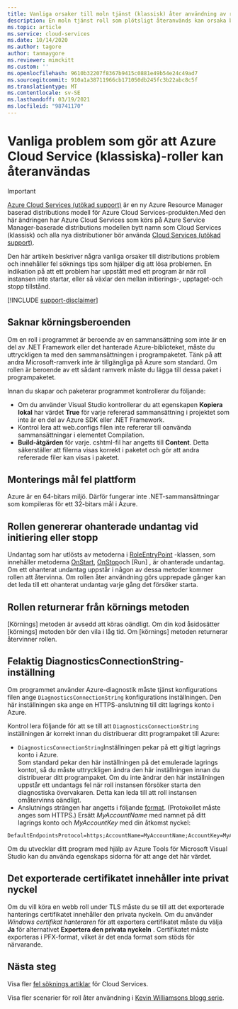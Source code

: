 ```yaml
---
title: Vanliga orsaker till moln tjänst (klassisk) åter användning av roller | Microsoft Docs
description: En moln tjänst roll som plötsligt återanvänds kan orsaka betydande stillestånds tid. Här följer några vanliga problem som gör att roller återvinns, vilket kan hjälpa dig att minska stillestånds tiden.
ms.topic: article
ms.service: cloud-services
ms.date: 10/14/2020
ms.author: tagore
author: tanmaygore
ms.reviewer: mimckitt
ms.custom: ''
ms.openlocfilehash: 9610b32207f8367b9415c0881e49b54e24c49ad7
ms.sourcegitcommit: 910a1a38711966cb171050db245fc3b22abc8c5f
ms.translationtype: MT
ms.contentlocale: sv-SE
ms.lasthandoff: 03/19/2021
ms.locfileid: "98741170"
---
```

# <a name="common-issues-that-cause-azure-cloud-service-classic-roles-to-recycle"></a>Vanliga problem som gör att Azure Cloud Service (klassiska)-roller kan återanvändas

> [!IMPORTANT]
> [Azure Cloud Services (utökad support)](../cloud-services-extended-support/overview.md) är en ny Azure Resource Manager baserad distributions modell för Azure Cloud Services-produkten.Med den här ändringen har Azure Cloud Services som körs på Azure Service Manager-baserade distributions modellen bytt namn som Cloud Services (klassisk) och alla nya distributioner bör använda [Cloud Services (utökad support)](../cloud-services-extended-support/overview.md).

Den här artikeln beskriver några vanliga orsaker till distributions problem och innehåller fel söknings tips som hjälper dig att lösa problemen. En indikation på att ett problem har uppstått med ett program är när roll instansen inte startar, eller så växlar den mellan initierings-, upptaget-och stopp tillstånd.

[!INCLUDE [support-disclaimer](../../includes/support-disclaimer.md)]

## <a name="missing-runtime-dependencies"></a>Saknar körningsberoenden
Om en roll i programmet är beroende av en sammansättning som inte är en del av .NET Framework eller det hanterade Azure-biblioteket, måste du uttryckligen ta med den sammansättningen i programpaketet. Tänk på att andra Microsoft-ramverk inte är tillgängliga på Azure som standard. Om rollen är beroende av ett sådant ramverk måste du lägga till dessa paket i programpaketet.

Innan du skapar och paketerar programmet kontrollerar du följande:

* Om du använder Visual Studio kontrollerar du att egenskapen **Kopiera lokal** har värdet **True** för varje refererad sammansättning i projektet som inte är en del av Azure SDK eller .NET Framework.
* Kontrol lera att web.configs filen inte refererar till oanvända sammansättningar i elementet Compilation.
* **Build-åtgärden** för varje. cshtml-fil har angetts till **Content**. Detta säkerställer att filerna visas korrekt i paketet och gör att andra refererade filer kan visas i paketet.

## <a name="assembly-targets-wrong-platform"></a>Monterings mål fel plattform
Azure är en 64-bitars miljö. Därför fungerar inte .NET-sammansättningar som kompileras för ett 32-bitars mål i Azure.

## <a name="role-throws-unhandled-exceptions-while-initializing-or-stopping"></a>Rollen genererar ohanterade undantag vid initiering eller stopp
Undantag som har utlösts av metoderna i [RoleEntryPoint] -klassen, som innehåller metoderna [OnStart], [OnStop]och [Run] , är ohanterade undantag. Om ett ohanterat undantag uppstår i någon av dessa metoder kommer rollen att återvinna. Om rollen åter användning görs upprepade gånger kan det leda till ett ohanterat undantag varje gång det försöker starta.

## <a name="role-returns-from-run-method"></a>Rollen returnerar från körnings metoden
[Körnings] metoden är avsedd att köras oändligt. Om din kod åsidosätter [körnings] metoden bör den vila i låg tid. Om [körnings] metoden returnerar återvinner rollen.

## <a name="incorrect-diagnosticsconnectionstring-setting"></a>Felaktig DiagnosticsConnectionString-inställning
Om programmet använder Azure-diagnostik måste tjänst konfigurations filen ange `DiagnosticsConnectionString` konfigurations inställningen. Den här inställningen ska ange en HTTPS-anslutning till ditt lagrings konto i Azure.

Kontrol lera följande för att se till att `DiagnosticsConnectionString` inställningen är korrekt innan du distribuerar ditt programpaket till Azure:  

* `DiagnosticsConnectionString`Inställningen pekar på ett giltigt lagrings konto i Azure.  
  Som standard pekar den här inställningen på det emulerade lagrings kontot, så du måste uttryckligen ändra den här inställningen innan du distribuerar ditt programpaket. Om du inte ändrar den här inställningen uppstår ett undantags fel när roll instansen försöker starta den diagnostiska övervakaren. Detta kan leda till att roll instansen omåtervinns oändligt.
* Anslutnings strängen har angetts i följande [format](../storage/common/storage-configure-connection-string.md). (Protokollet måste anges som HTTPS.) Ersätt *MyAccountName* med namnet på ditt lagrings konto och *MyAccountKey* med din åtkomst nyckel:    

```console
DefaultEndpointsProtocol=https;AccountName=MyAccountName;AccountKey=MyAccountKey
```

  Om du utvecklar ditt program med hjälp av Azure Tools för Microsoft Visual Studio kan du använda egenskaps sidorna för att ange det här värdet.

## <a name="exported-certificate-does-not-include-private-key"></a>Det exporterade certifikatet innehåller inte privat nyckel
Om du vill köra en webb roll under TLS måste du se till att det exporterade hanterings certifikatet innehåller den privata nyckeln. Om du använder *Windows certifikat hanteraren* för att exportera certifikatet måste du välja **Ja** för alternativet **Exportera den privata nyckeln** . Certifikatet måste exporteras i PFX-format, vilket är det enda format som stöds för närvarande.

## <a name="next-steps"></a>Nästa steg
Visa fler [fel söknings artiklar](../index.yml?product=cloud-services&tag=top-support-issue) för Cloud Services.

Visa fler scenarier för roll åter användning i [Kevin Williamsons blogg serie](/archive/blogs/kwill/windows-azure-paas-compute-diagnostics-data).

[RoleEntryPoint]: /previous-versions/azure/reference/ee758619(v=azure.100)
[OnStart]: /previous-versions/azure/reference/ee772851(v=azure.100)
[OnStop]: /previous-versions/azure/reference/ee772844(v=azure.100)
[Kör]: /previous-versions/azure/reference/ee772746(v=azure.100)